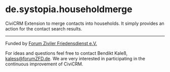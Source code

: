 # de.systopia.householdmerge

CiviCRM Extension to merge contacts into households. It simply provides an action for the contact search results.


---

Funded by [Forum Ziviler Friedensdienst e.V.](http://www.forumzfd.de/)

For ideas and questions feel free to contact Bendikt Kaleß, kaless@forumZFD.de. We are very interested in participating in the continuous improvement of CiviCRM.
